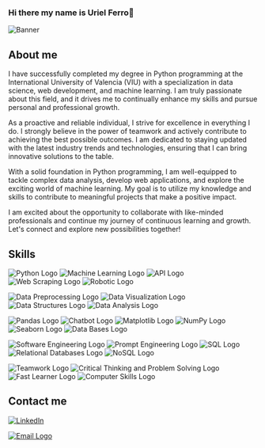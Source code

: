 ### Hi there my name is Uriel Ferro👋

![Banner](https://i.gyazo.com/45fee0020f03442f81f73a3ee4397b19.png)

## About me

I have successfully completed my degree in Python programming at the International University of Valencia (VIU) with a specialization in data science, web development, and machine learning. I am truly passionate about this field, and it drives me to continually enhance my skills and pursue personal and professional growth.

As a proactive and reliable individual, I strive for excellence in everything I do. I strongly believe in the power of teamwork and actively contribute to achieving the best possible outcomes. I am dedicated to staying updated with the latest industry trends and technologies, ensuring that I can bring innovative solutions to the table.

With a solid foundation in Python programming, I am well-equipped to tackle complex data analysis, develop web applications, and explore the exciting world of machine learning. My goal is to utilize my knowledge and skills to contribute to meaningful projects that make a positive impact.

I am excited about the opportunity to collaborate with like-minded professionals and continue my journey of continuous learning and growth. Let's connect and explore new possibilities together!

## Skills
![Python Logo](https://img.shields.io/badge/-Python-blue?logo=python&logoColor=white)
![Machine Learning Logo](https://img.shields.io/badge/-Machine%20Learning-blue?logo=TensorFlow&logoColor=white)
![API Logo](https://img.shields.io/badge/-APIs-blue?logo=Postman&logoColor=white)
![Web Scraping Logo](https://img.shields.io/badge/-Web%20Scraping-blue?logo=python&logoColor=white)
![Robotic Logo](https://img.shields.io/badge/-Robotics-blue?logo=robot&logoColor=white)

![Data Preprocessing Logo](https://img.shields.io/badge/-Data%20Preprocessing-blue?logo=scikit-learn&logoColor=white)
![Data Visualization Logo](https://img.shields.io/badge/-Data%20Visualization-blue)
![Data Structures Logo](https://img.shields.io/badge/-Data%20Structures-blue?logo=python&logoColor=white)
![Data Analysis Logo](https://img.shields.io/badge/-Data%20Analysis-blue?logo=data&logoColor=white)

![Pandas Logo](https://img.shields.io/badge/-Pandas-blue?logo=pandas&logoColor=white)
![Chatbot Logo](https://img.shields.io/badge/-ChatbotAI-blue?logo=chatbot&logoColor=white)
![Matplotlib Logo](https://img.shields.io/badge/-Matplotlib-blue?logo=matplotlib&logoColor=white)
![NumPy Logo](https://img.shields.io/badge/-NumPy-blue?logo=numpy&logoColor=white)
![Seaborn Logo](https://img.shields.io/badge/-Seaborn-blue?logo=seaborn&logoColor=white)
![Data Bases Logo](https://img.shields.io/badge/-Data%20Bases-blue?logo=database&logoColor=white)

![Software Engineering Logo](https://img.shields.io/badge/-Software%20Engineering-blue?logo=code&logoColor=white)
![Prompt Engineering Logo](https://img.shields.io/badge/-Prompt%20Engineering-blue)
![SQL Logo](https://img.shields.io/badge/-SQL-blue?logo=sql&logoColor=white)
![Relational Databases Logo](https://img.shields.io/badge/-Relational%20Databases-blue?logo=database&logoColor=white)
![NoSQL Logo](https://img.shields.io/badge/-NoSQL-blue?logo=database&logoColor=white)

![Teamwork Logo](https://img.shields.io/badge/-Teamwork-blue?logo=slack&logoColor=white)
![Critical Thinking and Problem Solving Logo](https://img.shields.io/badge/-Critical%20Thinking%20and%20Problem%20Solving-blue)
![Fast Learner Logo](https://img.shields.io/badge/-Fast%20Learner-blue)
![Computer Skills Logo](https://img.shields.io/badge/-Computer%20Skills-blue?logo=computer&logoColor=white)


## Contact me

[![LinkedIn](https://img.shields.io/badge/-LinkedIn-blue?logo=linkedin&logoColor=white)](https://www.linkedin.com/in/urielferro/)

[![Email Logo](https://img.shields.io/badge/e--mail-urielferroh@gmail.com-blue?logo=email&logoColor=white)](mailto:urielferroh@gmail.com)

